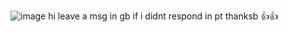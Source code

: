 ![image](https://github.com/sh9ndz/hehehehehe/assets/150842266/6cd7967e-3e5c-4daa-bb64-e8d0d7363fec)
hi leave a msg in gb if i didnt respond in pt thanksb 👍👍         
